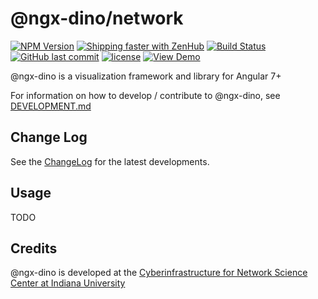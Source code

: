 # @ngx-dino/network

[![NPM Version](https://img.shields.io/npm/v/@ngx-dino/network.svg)](https://www.npmjs.com/package/@ngx-dino/network)
[![Shipping faster with ZenHub](https://raw.githubusercontent.com/ZenHubIO/support/master/zenhub-badge.png)](https://app.zenhub.com/workspace/o/cns-iu/ngx-dino)
[![Build Status](https://travis-ci.com/cns-iu/ngx-dino.svg?branch=master)](https://travis-ci.com/cns-iu/ngx-dino)
[![GitHub last commit](https://img.shields.io/github/last-commit/cns-iu/ngx-dino.svg)](https://github.com/cns-iu/ngx-dino/commits/master)
[![license](https://img.shields.io/github/license/mashape/apistatus.svg)](LICENSE)
[![View Demo](https://img.shields.io/badge/demo-online-brightgreen.svg)](https://cns-iu.github.io/ngx-dino)

@ngx-dino is a visualization framework and library for Angular 7+

For information on how to develop / contribute to @ngx-dino, see [DEVELOPMENT.md](https://github.com/cns-iu/ngx-dino/blob/master/DEVELOPMENT.md)

## Change Log

See the [ChangeLog](https://github.com/cns-iu/ngx-dino/blob/master/CHANGELOG.md) for the latest developments.

## Usage

TODO

## Credits

@ngx-dino is developed at the [Cyberinfrastructure for Network Science Center at Indiana University](http://cns.iu.edu/)
